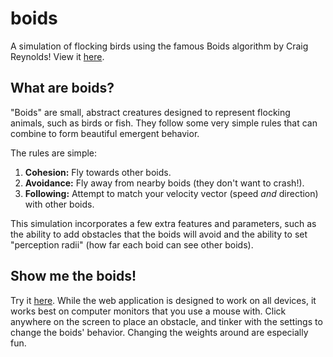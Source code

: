 # boids
A simulation of flocking birds using the famous Boids algorithm by Craig Reynolds!
View it [here](https://evallen.github.io/boids).

## What are boids?
"Boids" are small, abstract creatures designed to represent flocking animals, such as birds or fish. They follow some very simple rules that can combine to form beautiful emergent behavior. 

The rules are simple: 
1. **Cohesion:** Fly towards other boids.
2. **Avoidance:** Fly away from nearby boids (they don't want to crash!).
3. **Following:** Attempt to match your velocity vector (speed _and_ direction) with other boids.

This simulation incorporates a few extra features and parameters, such as the ability to add obstacles that the boids will avoid
and the ability to set "perception radii" (how far each boid can see other boids). 

## Show me the boids!
Try it [here](https://evallen.github.io/boids). While the web application is designed to work on all devices, it works best on
computer monitors that you use a mouse with. Click anywhere on the screen to place an obstacle, and tinker with the settings
to change the boids' behavior. 
Changing the weights around are especially fun. 
